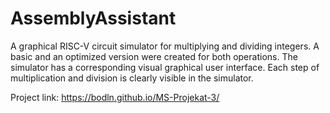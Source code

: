 # AssemblyAssistant

A graphical RISC-V circuit simulator for multiplying and dividing integers. A basic and an optimized version were created for both operations. The simulator has a corresponding visual graphical user interface. Each step of multiplication and division is clearly visible in the simulator.

Project link: https://bodln.github.io/MS-Projekat-3/